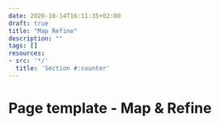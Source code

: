 ```yaml
---
date: 2020-10-14T16:11:35+02:00
draft: true
title: "Map Refine"
description: ""
tags: []
resources:
- src: '*/'
  title: 'Section #:counter'
---
```


# Page template - Map & Refine
